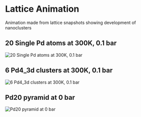 # Lattice Animation
Animation made from lattice snapshots showing development of nanoclusters

## 20 Single Pd atoms at 300K, 0.1 bar
![20 Single Pd atoms at 300K, 0.1 bar](https://github.com/jkalsch/PdnCO-Dynamics/blob/main/Simulation_Result_Graphics/Lattice_gifs/S20_300_e-1.gif)

## 6 Pd4_3d clusters at 300K, 0.1 bar
![6 Pd4_3d clusters at 300K, 0.1 bar](https://github.com/jkalsch/PdnCO-Dynamics/blob/main/Simulation_Result_Graphics/Lattice_gifs/Pd4_3d_x6_300K_e-1.gif)

## Pd20 pyramid at 0 bar
![Pd20 pyramid at 0 bar](https://github.com/jkalsch/PdnCO-Dynamics/blob/main/Simulation_Result_Graphics/Lattice_gifs/pyramid_Pdonly.gif)
